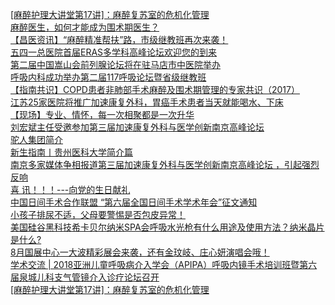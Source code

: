   
[[麻醉护理大讲堂第17讲]：麻醉复苏室的危机化管理](http://www.dianyue.me/archives/411/n1fkid0l3xph5g16/)  
[麻醉医生，如何才能成为围术期医生？](http://www.dianyue.me/archives/365/fc62qpg57ou6664d/)  
[【昌医资讯】“麻醉精准帮扶”路，市级继教班再次来袭！](http://www.dianyue.me/archives/888/7top0mdvecaxk478/)  
[五四一总医院首届ERAS多学科高峰论坛欢迎您的到来](http://www.dianyue.me/archives/495/vmeymo1zi343s75f/)  
[第二届中国嵩山会前列腺论坛将在驻马店市中医院举办](http://www.dianyue.me/archives/386/28swvep1i5kv3lmb/)  
[呼吸内科成功举办第二届117呼吸论坛暨省级继教班](http://www.dianyue.me/archives/890/bhituca575ae0c55/)  
[【指南共识】COPD患者非肺部手术麻醉及围术期管理的专家共识（2017）](http://www.dianyue.me/archives/182/8j5es93dvraxbmw4/)  
[江苏25家医院将推广加速康复外科，胃癌手术患者当天就能喝水、下床](http://www.dianyue.me/archives/448/3qrn2tvthvmrvzi4/)  
[【现场】专业、情怀，每一次相聚都是一次升华](http://www.dianyue.me/archives/253/rqdn7vfgfovunj1q/)  
[刘宏斌主任受邀参加第三届加速康复外科与医学创新南京高峰论坛](http://www.dianyue.me/archives/261/53zzsfwd7okaudxu/)  
[驼人集团简介](http://www.dianyue.me/archives/855/9j3l6ppjrkcadxbd/)  
[新生指南丨贵州医科大学简介篇](http://www.dianyue.me/archives/480/dlzynu37l7vf9vvu/)  
[南京多家媒体争相报道第三届加速康复外科与医学创新南京高峰论坛 ，引起强烈反响](http://www.dianyue.me/archives/526/1ctfy25krrfs5o5n/)  
[喜  讯！！！---向党的生日献礼](http://www.dianyue.me/archives/342/ed8wskmsnkq7jepm/)  
[中国日间手术合作联盟 “第六届全国日间手术学术年会”征文通知](http://www.dianyue.me/archives/706/bgtbh6ej9bmlpphm/)  
[小孩子排尿不适，父母要警惕是否包皮异常！](http://www.dianyue.me/archives/046/zha2v7zlpro14drd/)  
[美国硅谷黑科技希卡贝尔纳米SPA会呼吸水光枪有什么用途及使用方法？纳米晶片是什么?](http://www.dianyue.me/archives/515/gqlpl9f5zrn81ny4/)  
[8月国展中心一大波精彩展会来袭，还有金玟岐、庄心妍演唱会哦！](http://www.dianyue.me/archives/396/emefmj7s7ihqchbn/)  
[学术交流 | 2018亚洲儿童呼吸病介入学会（APIPA）呼吸内镜手术培训班暨第六届泉城儿科支气管镜介入诊疗论坛召开](http://www.dianyue.me/archives/539/tyjr6nxh5jlcge8y/)  
[[麻醉护理大讲堂第17讲]：麻醉复苏室的危机化管理](http://www.dianyue.me/archives/155/er1d89x1fyrj3wfc/)